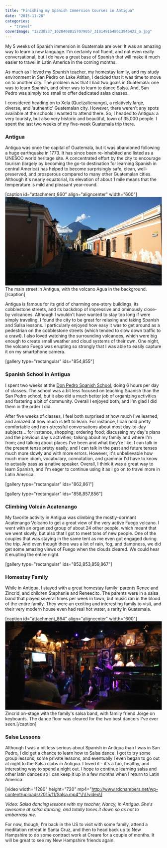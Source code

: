 ```yaml
---
title: "Finishing my Spanish Immersion Courses in Antigua"
date: "2015-11-28"
categories: 
  - "travel"
coverImage: "12238237_10204088157079057_3181491648613946422_o.jpg"
---
```


My 5 weeks of Spanish immersion in Guatemala are over. It was an amazing way to learn a new language. I'm certainly not fluent, and not even really conversational, but I do have a great base of Spanish that will make it much easier to travel in Latin America in the coming months.

As much as I loved my Spanish teacher, my homestay family, and my study environment in San Pedro on Lake Atitlan, I decided that it was time to move on to another city. The problem was that I had two goals in Guatemala: one was to learn Spanish, and other was to learn to dance Salsa. And, San Pedro was simply too small to offer dedicated salsa classes.

I considered heading on to Xela (Quetzaltenango), a relatively large, diverse, and 'authentic' Guatemalan city. However, there weren't any spots available at the schools I wanted to attend there. So, I headed to Antigua: a very touristy, but also very historic and beautiful, town of 35,000 people. I spent the last two weeks of my five-week Guatemala trip there.

### Antigua

Antigua was once the capital of Guatemala, but it was abandoned following a huge earthquake in 1773. It has since been re-inhabited and listed as a UNESCO world heritage site. A concentrated effort by the city to encourage tourism (largely by becoming the go-to destination for learning Spanish in central America) has helped to become surprisingly safe, clean, well-preserved, and prosperous compared to many other Guatemalan cities. Although it's nearly equatorial, its elevation of about 1 mile means that the temperature is mild and pleasant year-round.

\[caption id="attachment\_860" align="aligncenter" width="600"\][![The main street in Antigua, with Agua in the background. ](images/IMG_20151117_075302-600x338.jpg)](http://www.rdchambers.net/wp-content/uploads/2015/11/IMG_20151117_075302.jpg) The main street in Antigua, with the volcano Agua in the background.\[/caption\]

Antigua is famous for its grid of charming one-story buildings, its cobblestone streets, and its backdrop of impressive and ominously close-by volcanoes. Although I wouldn't have wanted to stay too long if were simply traveling, I found the city to be great for relaxing and taking Spanish and Salsa lessons. I particularly enjoyed how easy it was to get around as a pedestrian on the cobblestone streets (which tended to slow down traffic to a crawl). I also loved watching the surrounding volcanoes, which were big enough to create small weather and cloud systems of their own. One night, the volcano Fuego was erupting so strongly that I was able to easily capture it on my smartphone camera.

\[gallery type="rectangular" ids="854,855"\]

### Spanish School in Antigua

I spent two weeks at the [Don Pedro Spanish School](http://www.donpedrospanishschool.com/), doing 6 hours per day of classes. The school was a bit less focused on teaching Spanish than the San Pedro school, but it also did a much better job of organizing activities and fostering a bit of community. Overall I enjoyed both, and I'm glad I did them in the order I did.

After five weeks of classes, I feel both surprised at how much I've learned, and amazed at how much is left to learn. For instance, I can hold pretty comfortable and non-stressful conversations about most day-to-day subjects... for instance, shopping; ordering food; discussing my day's plans and the previous day's activities; talking about my family and where I'm from; and talking about places I've been and what they're like. I can talk in the present tense pretty easily, and I can talk in the past and future tenses much more slowly and with more errors. However, it's unbelievable how much more idiom, vocabulary, connotation, and grammar I'd have to know to actually pass as a native speaker. Overall, I think it was a great way to learn Spanish, and I'm eager to continue using it as I go on to travel more in Latin America.

\[gallery type="rectangular" ids="862,861"\]

\[gallery type="rectangular" ids="858,857,856"\]

### Climbing Volcán Acatenango

My favorite activity in Antigua was climbing the mostly-dormant Acatenango Volcano to get a great view of the very active Fuego volcano. I went with an organized group of about 24 other people, which meant that we went slowly, but also that I got to meet tons of new people. One of the couples that was staying in the same tent as me even got engaged during the trip. And even though there was a lot of rain, fog, and dampness, we did get some amazing views of Fuego when the clouds cleared. We could hear it erupting the entire night.

\[gallery type="rectangular" ids="852,853,859,867"\]

### Homestay Family

While in Antigua, I stayed with a great homestay family: parents Renee and Zincrid, and children Stephanie and Reneecito. The parents were in a salsa band that played several times per week in town, but music ran in the blood of the entire family. They were an exciting and interesting family to visit, and their very modern house even had real hot water, a rarity in Guatemala.

\[caption id="attachment\_864" align="aligncenter" width="600"\][![IMG_20151121_000510](images/IMG_20151121_000510-600x338.jpg)](http://www.rdchambers.net/wp-content/uploads/2015/11/IMG_20151121_000510.jpg) Zincrid on-stage with the family's salsa band, with family friend Jorge on keyboards. The dance floor was cleared for the two best dancers I've ever seen.\[/caption\]

### Salsa Lessons

Although I was a bit less serious about Spanish in Antigua than I was in San Pedro, I did get a chance to learn how to Salsa dance. I got to try some group lessons, some private lessons, and eventually I even began to go out at night to the Salsa clubs in Antigua. I loved it - it's a fun, healthy, and interesting way to spend a night out. I hope to continue learning salsa and other latin dances so I can keep it up in a few months when I return to Latin America.

\[video width="1280" height="720" mp4="http://www.rdchambers.net/wp-content/uploads/2015/11/Salsa.mp4"\]\[/video\]

_Video: Salsa dancing lessons with my teacher, Nancy, in Antigua. She's awesome at salsa dancing, and totally tones it down so as not to embarrass me._

For now, though, I'm back in the US to visit with some family, attend a meditation retreat in Santa Cruz, and then to head back up to New Hampshire to do some contract work at Creare for a couple of months. It will be great to see my New Hampshire friends again.
